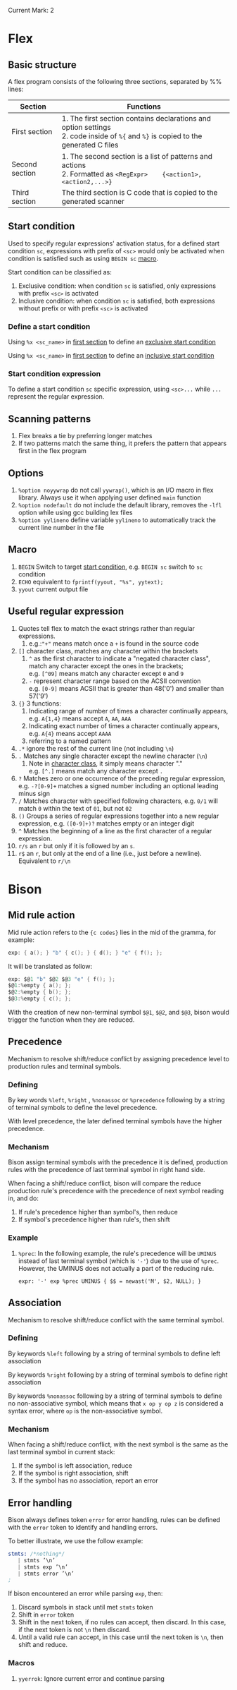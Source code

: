 Current Mark: 2

# Flex

## Basic structure

A flex program consists of the following three sections, separated by %% lines:

|Section|Functions|
|-|-|
|First section<a id=1st_sec></a>|1. The first section contains declarations and option settings<br>2. code inside of `%{` and `%}` is copied to the generated C files|
|Second section<a id=2nd_sec></a>|1. The second section is a list of patterns and actions<br>2. Formatted as `<RegExpr>    {<action1>,<action2,...>}`|
|Third section<a id=3rd_sec></a>|The third section is C code that is copied to the generated scanner|

## Start condition

Used to specify regular expressions' activation status, for a defined start condition `sc`, expressions with prefix of `<sc>` would only be activated when condition is satisfied such as using `BEGIN sc` [macro](#macro).

Start condition can be classified as:

1. <a id=mk1></a>Exclusive condition: when condition `sc` is satisfied, only expressions with prefix `<sc>` is activated
2. <a id=mk2></a>Inclusive condition: when condition `sc` is satisfied, both expressions without prefix or with prefix `<sc>` is activated

### Define a start condition

Using `%x <sc_name>` in [first section](#1st_sec) to define an [exclusive start condition](#mk1)

Using `%x <sc_name>` in [first section](#1st_sec) to define an [inclusive start condition](#mk2)

### Start condition expression

To define a start condition `sc` specific expression, using `<sc>...` while `...` represent the regular expression.

## Scanning patterns

1. Flex breaks a tie by preferring longer matches
2. If two patterns match the same thing, it prefers the pattern that appears first in the flex program

## Options

1. `%option noyywrap` do not call `yywrap()`, which is an I/O macro in flex library. Always use it when applying user defined `main` function
2. `%option nodefault` do not include the default library, removes the `-lfl` option while using gcc building lex files
3. `%option yylineno` define variable `yylineno` to automatically track the current line number in the file

## Macro

1. `BEGIN` Switch to target [start condition](#start-condition), e.g. `BEGIN sc` switch to `sc` condition
2. `ECHO` equivalent to `fprintf(yyout, "%s", yytext);`
3. `yyout` current output file

## Useful regular expression

1. Quotes tell flex to match the exact strings rather than regular expressions.
   1. e.g.:`"+"` means match once a `+` is found in the source code
2. <a id=char_class></a>`[]` character class, matches any character within the brackets
   1. `^` as the first character to indicate a "negated character class", match any character except the ones in the brackets;<br>
      e.g. `[^09]` means match any character except `0` and `9`
   2. `-` represent character range based on the ACSII convention<br>
      e.g. `[0-9]` means ACSII that is greater than 48('0') and smaller than 57('9')
3. `{}` 3 functions:
   1. Indicating range of number of times a character continually appears, e.g. `A{1,4}` means accept `A`, `AA`, `AAA`
   2. Indicating exact number of times a character continually appears, e.g. `A{4}` means accept `AAAA`
   3. referring to a named pattern
4. `.*` ignore the rest of the current line (not including `\n`)
5. `.` Matches any single character except the newline character (`\n`)
   1. Note in [character class](#char_class), it simply means character "."<br>
      e.g. `[^.]` means match any character except `.`
6. `?` Matches zero or one occurrence of the preceding regular expression, e.g. `-?[0-9]+` matches a signed number including an optional leading minus sign
7. `/` Matches character with specified following characters, e.g. `0/1` will match `0` within the text of `01`, but not `02`
8. `()` Groups a series of regular expressions together into a new regular expression, e.g. `([0-9]+)?` matches empty or an integer digit
9. `^` Matches the beginning of a line as the first character of a regular expression.
10. `r/s` an `r` but only if it is followed by an `s`.
11. `r$` an `r`, but only at the end of a line (i.e., just before a newline). Equivalent to `r/\n`

# Bison

## Mid rule action

Mid rule action refers to the `{c codes}` lies in the mid of the gramma, for example:

```c
exp: { a(); } "b" { c(); } { d(); } "e" { f(); };
```

It will be translated as follow:

```c
exp: $@1 "b" $@2 $@3 "e" { f(); };
$@1:%empty { a(); };
$@2:%empty { b(); };
$@3:%empty { c(); };
```

With the creation of new non-terminal symbol `$@1`, `$@2`, and `$@3`, bison would trigger the function when they are reduced.

## Precedence 

Mechanism to resolve shift/reduce conflict by assigning precedence level to production rules and terminal symbols.

### Defining

By key words `%left`, `%right` , `%nonassoc` or `%precedence` following by a string of terminal symbols to define the level precedence.

With level precedence, the later defined terminal symbols have the higher precedence.

### Mechanism

Bison assign terminal symbols with the precedence it is defined, production rules with the precedence of last terminal symbol in right hand side.

When facing a shift/reduce conflict, bison will compare the reduce production rule's precedence with the precedence of next symbol reading in, and do:
1. If rule's precedence higher than symbol's, then reduce
2. If symbol's precedence higher than rule's, then shift

### Example

1. `%prec`: In the following example, the rule's precedence will be `UMINUS` instead of last terminal symbol (which is `'-'`) due to the use of `%prec`. However, the UMINUS does not actually a part of the reducing rule.
   ```bision
   expr: '-' exp %prec UMINUS { $$ = newast('M', $2, NULL); }
   ```

## Association

Mechanism to resolve shift/reduce conflict with the same terminal symbol.

### Defining

By keywords `%left` following by a string of terminal symbols to define left association

By keywords `%right` following by a string of terminal symbols to define right association

By keywords `%nonassoc` following by a string of terminal symbols to define no non-associative symbol, which means that `x op y op z` is considered a syntax error, where `op` is the non-associative symbol.

### Mechanism

When facing a shift/reduce conflict, with the next symbol is the same as the last terminal symbol in current stack:
1. If the symbol is left association, reduce
2. If the symbol is right association, shift
3. If the symbol has no association, report an error

## Error handling

Bison always defines token `error` for error handling, rules can be defined with the `error` token to identify and handling errors.

To better illustrate, we use the follow example:

```s
stmts: /*nothing*/
   | stmts ’\n’
   | stmts exp ’\n’
   | stmts error ’\n’
;
```

If bison encountered an error while parsing `exp`, then:
1. Discard symbols in stack until met `stmts` token
2. Shift in `error` token
3. Shift in the next token, if no rules can accept, then discard. In this case, if the next token is not `\n` then discard.
4. Until a valid rule can accept, in this case until the next token is `\n`, then shift and reduce.

### Macros

1. `yyerrok`: Ignore current error and continue parsing
